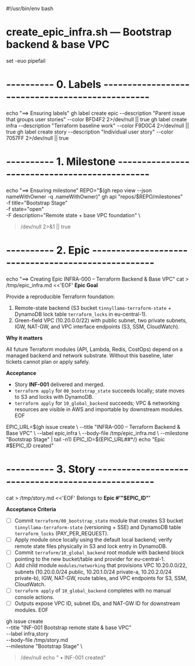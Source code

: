 #!/usr/bin/env bash
# create_epic_infra.sh — Bootstrap backend & base VPC
set -euo pipefail

# ---------- 0. Labels ------------------------------------------------
echo "==> Ensuring labels"
gh label create epic     --description "Parent issue that groups user stories" --color BFD4F2 2>/dev/null || true
gh label create infra    --description "Terraform baseline work"               --color F9D0C4 2>/dev/null || true
gh label create story    --description "Individual user story"                --color 7057FF 2>/dev/null || true

# ---------- 1. Milestone ---------------------------------------------
echo "==> Ensuring milestone"
REPO="$(gh repo view --json nameWithOwner -q .nameWithOwner)"
gh api "repos/$REPO/milestones" \
  -f title="Bootstrap Stage" \
  -f state="open" \
  -F description="Remote state + base VPC foundation" \
  >/dev/null 2>&1 || true

# ---------- 2. Epic ---------------------------------------------------
echo "==> Creating Epic INFRA-000 – Terraform Backend & Base VPC"
cat > /tmp/epic_infra.md <<'EOF'
**Epic Goal**

Provide a reproducible Terraform foundation:
1. Remote-state backend (S3 bucket `tinnyllama-terraform-state` + DynamoDB lock table `terraform_locks` in eu-central-1).
2. Green-field VPC (10.20.0.0/22) with public subnet, two private subnets, IGW, NAT-GW, and VPC interface endpoints (S3, SSM, CloudWatch).

**Why it matters**

All future Terraform modules (API, Lambda, Redis, CostOps) depend on a managed backend and network substrate. Without this baseline, later tickets cannot plan or apply safely.

**Acceptance**

* Story **INF-001** delivered and merged.
* `terraform apply` for `00_bootstrap_state` succeeds locally; state moves to S3 and locks with DynamoDB.
* `terraform apply` for `10_global_backend` succeeds; VPC & networking resources are visible in AWS and importable by downstream modules.
EOF

EPIC_URL=$(gh issue create \
  --title "INFRA-000 – Terraform Backend & Base VPC" \
  --label epic,infra \
  --body-file /tmp/epic_infra.md \
  --milestone "Bootstrap Stage" | tail -n1)
EPIC_ID=${EPIC_URL##*/}
echo "Epic #$EPIC_ID created"

# ---------- 3. Story --------------------------------------------------
cat > /tmp/story.md <<'EOF'
Belongs to **Epic #'"$EPIC_ID"'**

**Acceptance Criteria**
- [ ] Commit `terraform/00_bootstrap_state` module that creates S3 bucket `tinnyllama-terraform-state` (versioning + SSE) and DynamoDB table `terraform_locks` (PAY_PER_REQUEST).
- [ ] Apply module once locally using the default local backend; verify remote state files physically in S3 and lock entry in DynamoDB.
- [ ] Commit `terraform/10_global_backend` root module with backend block pointing to the new bucket/table and provider for eu-central-1.
- [ ] Add child module `modules/networking` that provisions VPC 10.20.0.0/22, subnets (10.20.0.0/24 public, 10.20.1.0/24 private-a, 10.20.2.0/24 private-b), IGW, NAT-GW, route tables, and VPC endpoints for S3, SSM, CloudWatch.
- [ ] `terraform apply` of `10_global_backend` completes with no manual console actions.
- [ ] Outputs expose VPC ID, subnet IDs, and NAT-GW ID for downstream modules.
EOF

gh issue create \
  --title "INF-001  Bootstrap remote state & base VPC" \
  --label infra,story \
  --body-file /tmp/story.md \
  --milestone "Bootstrap Stage" \
  >/dev/null
echo "  • INF-001 created"
